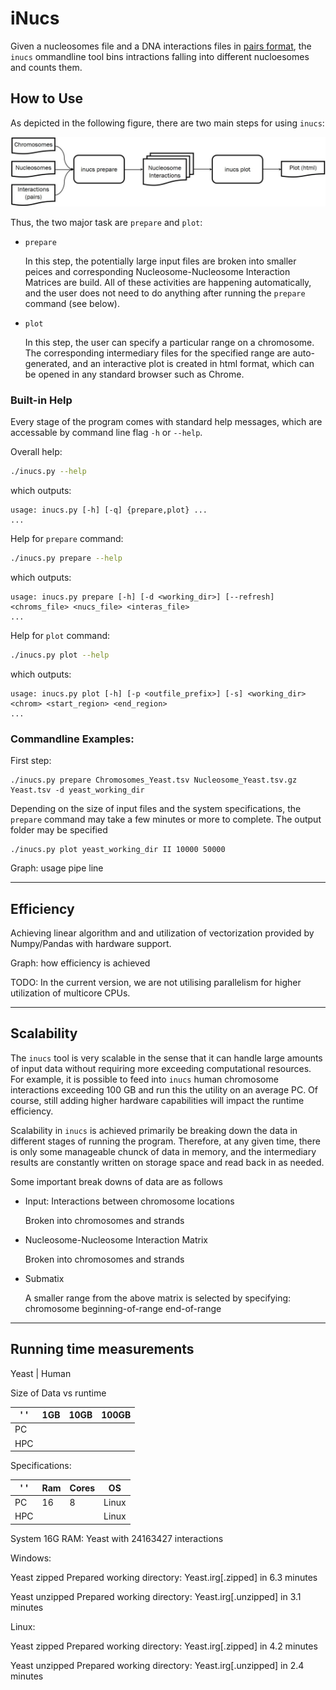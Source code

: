 # iNucs

Given a nucleosomes file and a DNA interactions files in [pairs format](https://github.com/4dn-dcic/pairix), the `inucs` ommandline tool bins intractions falling into different nucloesomes and counts them.

## How to Use
As depicted in the following figure, there are two main steps for using `inucs`:

![iNucs Pipeline](./inucs.jpg)

Thus, the two major task are `prepare` and `plot`:
* `prepare`

  In this step, the potentially large input files are broken into smaller peices and corresponding Nucleosome-Nucleosome Interaction Matrices are build. All of these activities are happening automatically, and the user does not need to do anything after running the `prepare` command (see below).

* `plot`
  
  In this step, the user can specify a particular range on a chromosome. The corresponding intermediary files for the specified range are auto-generated, and an interactive plot is created in html format, which can be opened in any standard browser such as Chrome.

### Built-in Help
Every stage of the program comes with standard help messages, which are accessable by command line flag `-h` or `--help`.

Overall help:
```bash
./inucs.py --help
```
which outputs:
```
usage: inucs.py [-h] [-q] {prepare,plot} ...
...
```

Help for `prepare` command:
```bash
./inucs.py prepare --help
```
which outputs:
```
usage: inucs.py prepare [-h] [-d <working_dir>] [--refresh] <chroms_file> <nucs_file> <interas_file>
...
```

Help for `plot` command:
```bash
./inucs.py plot --help
```
which outputs:
```
usage: inucs.py plot [-h] [-p <outfile_prefix>] [-s] <working_dir> <chrom> <start_region> <end_region>
...
```

### Commandline Examples:

First step:
```
./inucs.py prepare Chromosomes_Yeast.tsv Nucleosome_Yeast.tsv.gz Yeast.tsv -d yeast_working_dir
```

Depending on the size of input files and the system specifications, the `prepare` command may take a few minutes or more to complete. The output folder may be specified 


```
./inucs.py plot yeast_working_dir II 10000 50000
```


Graph: usage pipe line


---
## Efficiency

Achieving linear algorithm and and utilization of vectorization provided by Numpy/Pandas with hardware support.


Graph: how efficiency is achieved

TODO: In the current version, we are not utilising parallelism for higher utilization of multicore CPUs.

---
## Scalability
The `inucs` tool is very scalable in the sense that it can handle large amounts of input data without requiring more exceeding computational resources. For example, it is possible to feed into `inucs` human chromosome interactions exceeding 100 GB and run this the utility on an average PC. Of course, still adding higher hardware capabilities will impact the runtime efficiency.

Scalability in `inucs` is achieved primarily be breaking down the data in different stages of running the program. Therefore, at any given time, there is only some manageable chunck of data in memory, and the intermediary results are constantly written on storage space and read back in as needed.

Some important break downs of data are as follows
* Input: Interactions between chromosome locations

   Broken into chromosomes and strands
   
* Nucleosome-Nucleosome Interaction Matrix

   Broken into chromosomes and strands
   
* Submatix

   A smaller range from the above matrix is selected by specifying: chromosome beginning-of-range end-of-range

---
## Running time measurements

Yeast | Human 

Size of Data vs runtime

' '  | 1GB | 10GB | 100GB
---|---|---|---   
PC |   |   |
HPC |   |   |

Specifications:

' '  | Ram | Cores | OS
---|---|---|---   
PC | 16 | 8 | Linux
HPC |   |   | Linux


System 16G RAM:
Yeast with 24163427 interactions

Windows:

Yeast zipped    Prepared working directory: Yeast.irg[.zipped] in 6.3 minutes

Yeast unzipped  Prepared working directory: Yeast.irg[.unzipped] in 3.1 minutes

Linux:

Yeast zipped    Prepared working directory: Yeast.irg[.zipped] in 4.2 minutes

Yeast unzipped  Prepared working directory: Yeast.irg[.unzipped] in 2.4 minutes
